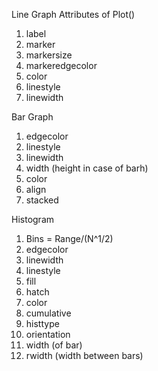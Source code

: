Line Graph
Attributes of Plot()
1. label
2. marker
3. markersize
4. markeredgecolor
5. color
6. linestyle
7. linewidth

Bar Graph
1. edgecolor
2. linestyle
3. linewidth
4. width (height in case of barh)
5. color
6. align    
7. stacked

Histogram
1. Bins = Range/(N^1/2)
2. edgecolor
3. linewidth
4. linestyle
5. fill
6. hatch
7. color
8. cumulative
9. histtype
10. orientation
11. width (of bar)
12. rwidth (width between bars)